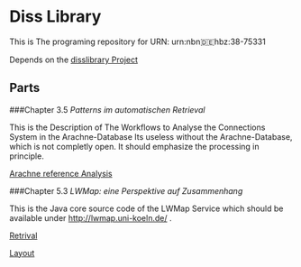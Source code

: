 # Diss Library
This is The programing repository for URN:	urn:nbn:de:hbz:38-75331

Depends on the [disslibrary Project](https://github.com/krempelra/disslibrary)


## Parts

###Chapter 3.5 _Patterns im automatischen Retrieval_

This is the Description of The Workflows to Analyse the Connections System in the Arachne-Database
Its useless without the Arachne-Database, which is not completly open. It should emphasize the processing in principle.

[Arachne reference Analysis](src/de/rkrempel/diss/arachneanalysis/AllTwoModeAnalysisWriterv2.java)

###Chapter 5.3 _LWMap: eine Perspektive auf Zusammenhang_

This is the Java core source code of the LWMap Service which should be available under http://lwmap.uni-koeln.de/ .

[Retrival](src/main/java/de/rkrempel/diss/harvesting/harvesterexecs/ImportableHarvesterV7.java)

[Layout](src/main/java/de/rkrempel/diss/layout/dbpediadata/DBPediacontextLayoutScriptWebView3.java)



